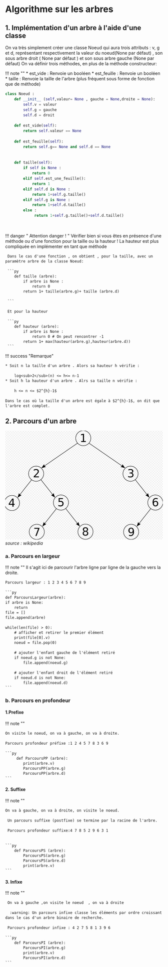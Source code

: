 # Algorithme sur les arbres 

## 1. Implémentation d'un  arbre à l'aide d'une classe 

On va très simplement créer une classe Noeud qui aura trois attributs : v, g et d, représentant respectivement la valeur du noeud(None par défaut) , son sous arbre droit ( None par défaut ) et son sous arbre gauche (None par défaut)
On va définir trois méthodes, en plus de la méthode constructeur:

!!! note ""
    * est_vide : Renvoie un booléen 
    * est_feuille : Renvoie un booléen 
    * taille : Renvoie la taille de l'arbre 
     (plus fréquent sous forme de fonction que de méthode) 
    


```py
class Noeud :
    def __init__ (self,valeur= None , gauche = None,droite = None):
        self.v = valeur
        self.g = gauche
        self.d = droit

    def est_vide(self):
        return self.valeur == None 

    def est_feuille(self):
        return self.g== None and self.d == None 
    
     
    def taille(self):
        if self is None :
            return 0
        elif self.est_une_feuille():
            return 1
        elif self.d is None :
            return 1+self.g.taille()
        elif self.g is None :
            return 1+self.d.taille()
        else :
             return 1+self.g.taille()+self.d.taille()

    
```
!!! danger " Attention danger ! "
     Vérifier bien si vous êtes en présence d'une méthode ou d'une fonction pour la taille ou la hauteur !
     La hauteur est plus compliquée en implémenter en tant que méthode 

     Dans le cas d'une fonction , on obtient , pour la taille, avec un paramètre arbre de la classe Noeud:

     ```py
        def taille (arbre):
            if arbre is None :
                return 0
            return 1+ taille(arbre.g)+ taille (arbre.d)

     ```

     Et pour la hauteur 

     ```py
        def hauteur (arbre):
            if arbre is None :
                return 0 # On peut rencontrer -1
            return 1+ max(hauteur(arbre.g),hauteur(arbre.d))
     ``` 
!!! success "Remarque"

    * Soit n la taille d'un arbre . Alors sa hauteur h vérifie :

        log<sub>2</sub>(n) <= h<= n-1
    * Soit h la hauteur d'un arbre . Alrs sa taille n vérifie :
  
        h <= n <= $2^{h}-1$

    Dans le cas où la taille d'un arbre est égale à $2^{h}-1$, on dit que l'arbre est complet.


## 2. Parcours d'un arbre 
   ![arbre ](../arbre.png)  *source : wikipedia*

### a. Parcours en largeur 
!!! note ""
    Il s'agit ici de parcourir l'arbre ligne par ligne de la gauche     vers la droite.

    Parcours largeur : 1 2 3 4 5 6 7 8 9
    
    ```py
    def ParcoursLargeur(arbre):
    if arbre is None:
        return 
    file = []
    file.append(arbre)
 
    while(len(file) > 0):
        # afficher et retirer le premier élément
        print(file[0].v)
        noeud = file.pop(0)
 
        # ajouter l'enfant gauche de l'élément retiré
        if noeud.g is not None:
            file.append(noeud.g)
 
        # ajouter l'enfant droit de l'élément retiré
        if noeud.d is not None:
            file.append(noeud.d)
    ```

### b. Parcours en profondeur 

#### 1.Prefixe 
!!! note ""

    On visite le noeud, on va à gauche, on va à droite.
   
    Parcours profondeur préfixe :1 2 4 5 7 8 3 6 9

    ```py
         def ParcoursPP (arbre):
            print(arbre.v)
            ParcoursPP(arbre.g)
            ParcoursPP(arbre.d)
    ```
#### 2. Suffixe  
!!! note ""

    On va à gauche, on va à droite, on visite le noeud.

     Un parcours suffixe (postfixe) se termine par la racine de l'arbre.
   
     Parcours profondeur suffixe:4 7 8 5 2 9 6 3 1


    ```py
        def ParcoursPS (arbre):        
            ParcoursPS(arbre.g)
            ParcoursPS(arbre.d)
            print(arbre.v)
    ```
#### 3. Infixe  
!!! note ""

     On va à gauche ,on visite le noeud  , on va à droite 

      :warning: Un parcours infixe classe les éléments par ordre croissant dans le cas d'un arbre binaire de recherche.
   
     Parcours profondeur infixe : 4 2 7 5 8 1 3 9 6

    ```py
        def ParcoursPI (arbre):        
            ParcoursPI(arbre.g)
            print(arbre.v)
            ParcoursPI(arbre.d)            
    ```
 
